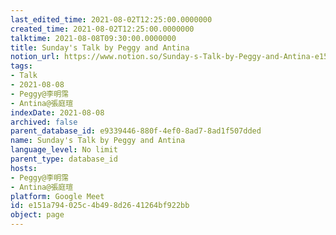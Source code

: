 ```yaml
---
last_edited_time: 2021-08-02T12:25:00.0000000
created_time: 2021-08-02T12:25:00.0000000
talktime: 2021-08-08T09:30:00.0000000
title: Sunday's Talk by Peggy and Antina
notion_url: https://www.notion.so/Sunday-s-Talk-by-Peggy-and-Antina-e151a794025c4b498d2641264bf922bb
tags:
- Talk
- 2021-08-08
- Peggy@李明霈
- Antina@張庭瑄
indexDate: 2021-08-08
archived: false
parent_database_id: e9339446-880f-4ef0-8ad7-8ad1f507dded
name: Sunday's Talk by Peggy and Antina
language_level: No limit
parent_type: database_id
hosts:
- Peggy@李明霈
- Antina@張庭瑄
platform: Google Meet
id: e151a794-025c-4b49-8d26-41264bf922bb
object: page
---
```







